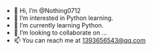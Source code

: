 - 👋 Hi, I’m @Nothing0712
- 👀 I’m interested in Python learning.
- 🌱 I’m currently learning Python.
- 💞️ I’m looking to collaborate on ...
- 📫 You can reach me at 1393656543@qq.com

<!---
Nothing0712/Nothing0712 is a ✨ special ✨ repository because its `README.md` (this file) appears on your GitHub profile.
You can click the Preview link to take a look at your changes.
--->
